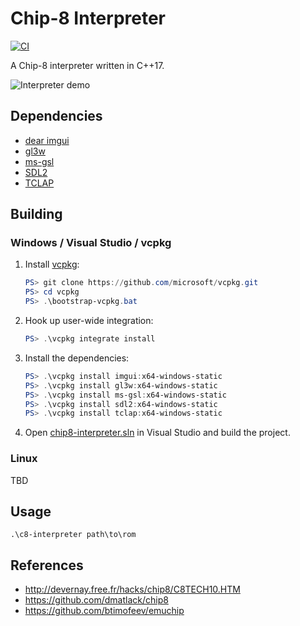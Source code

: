 # Chip-8 Interpreter

[![CI](https://github.com/alexguirre/chip8-interpreter/workflows/CI/badge.svg)](https://github.com/alexguirre/chip8-interpreter/actions?workflow=CI)

A Chip-8 interpreter written in C++17.

![Interpreter demo](https://i.imgur.com/jPXOMiE.gif)

## Dependencies

- [dear imgui](https://github.com/dmatlack/chip8)
- [gl3w](https://github.com/skaslev/gl3w)
- [ms-gsl](https://github.com/Microsoft/GSL)
- [SDL2](https://www.libsdl.org/download-2.0.php)
- [TCLAP](http://tclap.sourceforge.net/)

## Building

### Windows / Visual Studio / vcpkg

1. Install [vcpkg](https://github.com/Microsoft/vcpkg):

    ```powershell
    PS> git clone https://github.com/microsoft/vcpkg.git
    PS> cd vcpkg
    PS> .\bootstrap-vcpkg.bat
    ```

1. Hook up user-wide integration:

    ```powershell
    PS> .\vcpkg integrate install
    ```

1. Install the dependencies:

    ```powershell
    PS> .\vcpkg install imgui:x64-windows-static
    PS> .\vcpkg install gl3w:x64-windows-static
    PS> .\vcpkg install ms-gsl:x64-windows-static
    PS> .\vcpkg install sdl2:x64-windows-static
    PS> .\vcpkg install tclap:x64-windows-static
    ```

1. Open [chip8-interpreter.sln](src/chip8-interpreter.sln) in Visual Studio and build the project.

### Linux

TBD

## Usage

```console
.\c8-interpreter path\to\rom
```

## References

- http://devernay.free.fr/hacks/chip8/C8TECH10.HTM
- https://github.com/dmatlack/chip8
- https://github.com/btimofeev/emuchip
